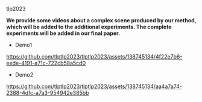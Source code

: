 tlp2023   

**We provide some videos about a complex scene produced by our method, which will be added to the additional experiments. The complete experiments will be added in our final paper.**
+ Demo1

https://github.com/tlptlp2023/tlptlp2023/assets/138745134/4f22e7b6-eede-4191-a71c-722cb58a5cd0

+ Demo2

https://github.com/tlptlp2023/tlptlp2023/assets/138745134/aa4a7a74-2388-4dfc-a7a3-954942e385bb

